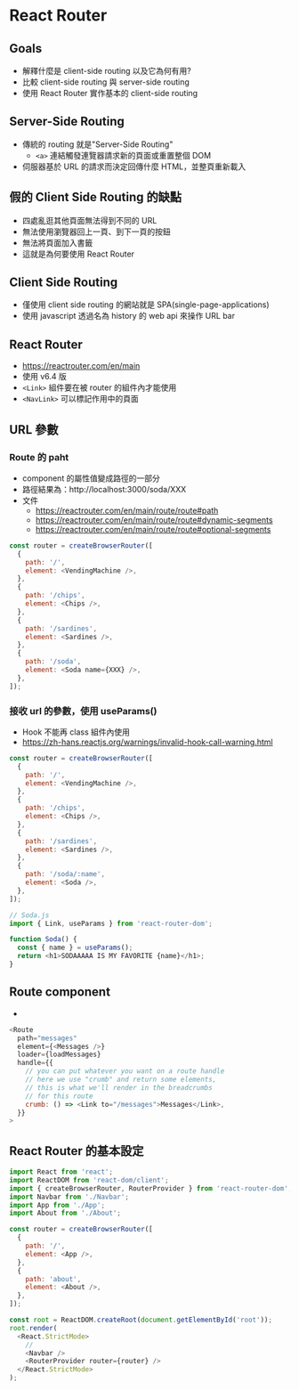 # React Router

## Goals

- 解釋什麼是 client-side routing 以及它為何有用?
- 比較 client-side routing 與 server-side routing
- 使用 React Router 實作基本的 client-side routing

## Server-Side Routing

- 傳統的 routing 就是"Server-Side Routing"
  - `<a>` 連結觸發連覽器請求新的頁面或重置整個 DOM
- 伺服器基於 URL 的請求而決定回傳什麼 HTML，並整頁重新載入

## 假的 Client Side Routing 的缺點

- 四處亂逛其他頁面無法得到不同的 URL
- 無法使用瀏覽器回上一頁、到下一頁的按鈕
- 無法將頁面加入書籤
- 這就是為何要使用 React Router

## Client Side Routing

- 僅使用 client side routing 的網站就是 SPA(single-page-applications)
- 使用 javascript 透過名為 history 的 web api 來操作 URL bar

## React Router

- https://reactrouter.com/en/main
- 使用 v6.4 版
- `<Link>` 組件要在被 router 的組件內才能使用
- `<NavLink>` 可以標記作用中的頁面

## URL 參數

### Route 的 paht

- component 的屬性值變成路徑的一部分
- 路徑結果為：http://localhost:3000/soda/XXX
- 文件
  - https://reactrouter.com/en/main/route/route#path
  - https://reactrouter.com/en/main/route/route#dynamic-segments
  - https://reactrouter.com/en/main/route/route#optional-segments

```javascript
const router = createBrowserRouter([
  {
    path: '/',
    element: <VendingMachine />,
  },
  {
    path: '/chips',
    element: <Chips />,
  },
  {
    path: '/sardines',
    element: <Sardines />,
  },
  {
    path: '/soda',
    element: <Soda name={XXX} />,
  },
]);
```

### 接收 url 的參數，使用 useParams()

- Hook 不能再 class 組件內使用
- https://zh-hans.reactjs.org/warnings/invalid-hook-call-warning.html

```javascript
const router = createBrowserRouter([
  {
    path: '/',
    element: <VendingMachine />,
  },
  {
    path: '/chips',
    element: <Chips />,
  },
  {
    path: '/sardines',
    element: <Sardines />,
  },
  {
    path: '/soda/:name',
    element: <Soda />,
  },
]);
```

```javascript
// Soda.js
import { Link, useParams } from 'react-router-dom';

function Soda() {
  const { name } = useParams();
  return <h1>SODAAAAA IS MY FAVORITE {name}</h1>;
}
```

## Route component

-

```javascript
<Route
  path="messages"
  element={<Messages />}
  loader={loadMessages}
  handle={{
    // you can put whatever you want on a route handle
    // here we use "crumb" and return some elements,
    // this is what we'll render in the breadcrumbs
    // for this route
    crumb: () => <Link to="/messages">Messages</Link>,
  }}
>
```

## React Router 的基本設定

```javascript
import React from 'react';
import ReactDOM from 'react-dom/client';
import { createBrowserRouter, RouterProvider } from 'react-router-dom';
import Navbar from './Navbar';
import App from './App';
import About from './About';

const router = createBrowserRouter([
  {
    path: '/',
    element: <App />,
  },
  {
    path: 'about',
    element: <About />,
  },
]);

const root = ReactDOM.createRoot(document.getElementById('root'));
root.render(
  <React.StrictMode>
    // 
    <Navbar />
    <RouterProvider router={router} />
  </React.StrictMode>
);
```
